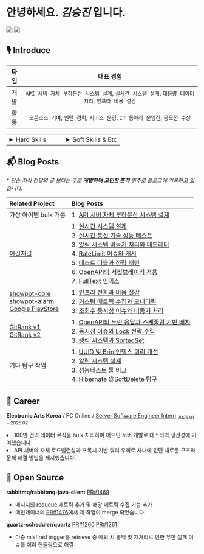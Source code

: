 # 안녕하세요. _김승진_ 입니다.

[![](https://mazassumnida.wtf/api/mini/generate_badge?boj=ohksj77)](https://solved.ac/ohksj77/)
![](https://hits.sh/github.com/ohksj77.svg?view=today-total&color=58b8e7)

## 🎙️ Introduce
|타입|대표 경험|
|:---:|:---:|
|개발|`API 서버 자체 부하분산 시스템 설계`, `실시간 시스템 설계`, `대용량 데이터 처리`, `인프라 비용 절감`|
|활동|`오픈소스 기여`, `인턴 경력`, `서비스 운영`, `IT 동아리 운영진`, `공모전 수상`|

<table style="width:100%; table-layout: fixed;">
  <tr>
    <td style="vertical-align: top; width: 50%;">
      <details>
        <summary>Hard Skills</summary>
        <hr>
        <h4>안정적으로 데이터를 처리할 수 있는 백엔드 엔지니어입니다.</h4>
        <ul>
          <li>100만 건 이상의 대용량 데이터를 bulk 처리하기 위해 서버 간 통신을 API 서버에서 직접 로드밸런싱했습니다.</li>
        </ul>
        <h4>문제 해결과 개선 방안을 꾸준히 고민합니다.</h4>
        <ul>
          <li>커넥션 기반 동적 queue를 사용하는 실시간 위치 공유 시스템을 설계했습니다.</li>
          <li>서비스를 운영하며 트래픽을 기반으로 인프라 구조를 개선하여 비용을 절감했습니다.</li>
          <li>rabbitmq-java-client, quartz 오픈소스에 기여하며 직접 문제를 해결한 경험이 있습니다.</li>
        </ul>
      </details>
    </td>
    <td style="vertical-align: top; width: 50%;">
      <details>
        <summary>Soft Skills & Etc</summary>
        <hr>
        <h4>빠른 시도로 문제를 해결하는 것과 불필요한 부분을 개선하는 것을 선호합니다.</h4>
        <ul>
          <li>여러 단계에 걸친 시도로 이슈를 개선하거나 해결한 경험이 다수 있습니다.</li>
          <li>서비스에 애정을 갖고 개발하며 문제를 해결할 때 성취감을 느낍니다.</li>
        </ul>
        <h4>주도적으로 문제를 해결하기 위해 노력합니다.</h4>
        <ul>
          <li>개발 동아리 운영진을 맡으며 동아리 행사를 활성화한 경험이 있습니다.</li>
          <li>45명의 동아리 부원이 참여한 프로젝트를 리드한 경험이 있습니다.</li>
        </ul>
      </details>
    </td>
  </tr>
</table>

## 📬 Blog Posts
_* 단순 지식 전달의 글 보다는 주로 **개발하며 고민한 흔적** 위주로 블로그에 기록하고 있습니다._

| **Related Project** | **Blog Posts** |
|:----|:----|
|가상 아이템 bulk 개봉| 1. [API 서버 자체 부하분산 시스템 설계](https://ohksj77.tistory.com/274)|
| [이길저길](https://github.com/HongDam-org/TWTW) | 1. [실시간 시스템 설계](https://ohksj77.tistory.com/252) <br> 2. [실시간 통신 기술 성능 테스트](https://ohksj77.tistory.com/267) <br> 3. [알림 시스템 비동기 처리와 데드레터](https://ohksj77.tistory.com/260) <br> 4. [RateLimit 이슈와 캐시](https://ohksj77.tistory.com/261) <br> 5. [테스트 더블과 전략 패턴](https://ohksj77.tistory.com/263) <br> 6. [OpenAPI의 서킷브레이커 적용](https://ohksj77.tistory.com/262) <br> 7. [FullText 인덱스](https://ohksj77.tistory.com/259) |
| [showpot-core](https://github.com/AlreadyTakenSeat/showpot-core-BE) <br> [showpot-alarm](https://github.com/AlreadyTakenSeat/showpot-alarm-BE) <br> [Google PlayStore](https://play.google.com/store/apps/details?id=com.alreadyoccupiedseat.showpot) | 1. [인프라 전환과 비용 절감](https://ohksj77.tistory.com/270) <br> 2. [커스텀 메트릭 수집과 모니터링](https://ohksj77.tistory.com/272) <br> 3. [조회수 동시성 이슈와 비동기 처리](https://ohksj77.tistory.com/271) |
| [GitRank v1](https://github.com/tukcom2023CD/DragonGuard-JinJin) <br> [GitRank v2](https://github.com/orgs/GitRank-v2/repositories?q=core-service+OR+open-api-worker+OR+alert-worker) | 1. [OpenAPI의 느린 응답과 스케줄링 기반 배치](https://ohksj77.tistory.com/258) <br> 2. [동시성 이슈와 Lock 전략 수립](https://ohksj77.tistory.com/251) <br> 3. [랭킹 시스템과 SortedSet](https://ohksj77.tistory.com/256) |
| 기타 탐구 작업 | 1. [UUID 및 Brin 인덱스 쿼리 개선](https://ohksj77.tistory.com/250) <br> 2. [알림 시스템 설계](https://ohksj77.tistory.com/268) <br> 3. [성능테스트 툴 비교](https://ohksj77.tistory.com/266) <br> 4. [Hibernate @SoftDelete 탐구](https://ohksj77.tistory.com/249) |

## 💼 Career
<strong>Electronic Arts Korea</strong> / FC Online / <a href="https://blog.naver.com/eakblog/223614659714">Server Software Engineer Intern</a> <sub>2025.01 ~ 2025.02</sub>
<div align="left">
  <li>100만 건의 데이터 로직을 bulk 처리하며 어드민 서버 개발로 테스터의 생산성에 기여했습니다.</li>
  <li>API 서버의 자체 로드밸런싱과 프록시 기반 쿼리 우회로 사내에 없던 새로운 구조와 문제 해결 방법을 제시했습니다.</li>
</div>

## 📂 Open Source
**rabbitmq/rabbitmq-java-client** [PR#1469](https://github.com/rabbitmq/rabbitmq-java-client/pull/1469)
- 메시지의 requeue 메트릭 추가 및 해당 메트릭 수집 기능 추가
- 메인테이너의 [PR#1476](https://github.com/rabbitmq/rabbitmq-java-client/pull/1476)에서 제 작업이 merge 되었습니다.

**quartz-scheduler/quartz** [PR#1260](https://github.com/quartz-scheduler/quartz/pull/1260) [PR#1261](https://github.com/quartz-scheduler/quartz/pull/1261)
- 다중 misfired trigger를 retrieve 중 예외 시 롤백 및 재처리로 인한 무한 실패 이슈를 에러 핸들링으로 해결
